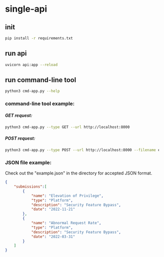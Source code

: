 # single-api
## init
```sh
pip install -r requirements.txt
```
## run api
```sh
uvicorn api:app --reload
```
## run command-line tool
```sh
python3 cmd-app.py --help
```
### command-line tool example:
##### GET request:
```sh
python3 cmd-app.py --type GET --url http://localhost:8000
```
##### POST request:
```sh
python3 cmd-app.py --type POST --url http://localhost:8000 --filename example.json
```

### JSON file example:
Check out the "example.json" in the directory for accepted JSON format.
```json
{
    "submissions":[
        {
            "name": "Elevation of Privilege",
            "type": "Platform",
            "description": "Security Feature Bypass",
            "date": "2022-11-21"
        },
        {
            "name": "Abnormal Request Rate",
            "type": "Platform",
            "description": "Security Feature Bypass",
            "date": "2022-03-31"
        }
    ]
}
```
